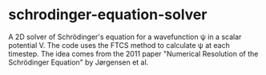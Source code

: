 # schrodinger-equation-solver
A 2D solver of Schrödinger's equation for a wavefunction ψ in a scalar potential V. The code uses the FTCS method to calculate ψ at each timestep. The idea comes from the 2011 paper "Numerical Resolution of the Schrödinger Equation" by Jørgensen et al.
